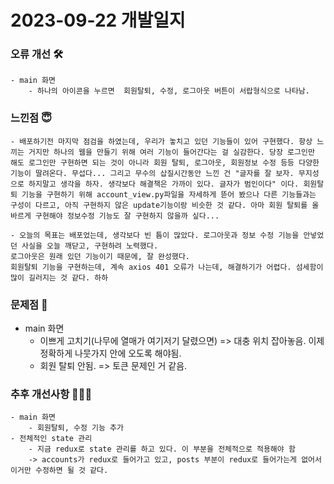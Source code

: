 # 2023-09-22 개발일지

### 오류 개선 🛠️
    - main 화면 
        - 하나의 아이콘을 누르면  회원탈퇴, 수정, 로그아웃 버튼이 서랍형식으로 나타남.

### 느낀점 😇
    - 배포하기전 마지막 점검을 하였는데, 우리가 놓치고 있던 기능들이 있어 구현했다. 항상 느끼는 거지만 하나의 웹을 만들기 위해 여러 기능이 들어간다는 걸 실감한다. 당장 로그인만 해도 로그인만 구현하면 되는 것이 아니라 회원 탈퇴, 로그아웃, 회원정보 수정 등등 다양한 기능이 딸려온다. 무섭다... 그리고 무수의 삽질시간동안 느낀 건 "글자를 잘 보자. 무지성으로 하지말고 생각을 하자. 생각보다 해결책은 가까이 있다. 글자가 범인이다" 이다. 회원탈퇴 기능을 구현하기 위해 account_view.py파일을 자세하게 뜯어 봤으나 다른 기능들과는 구성이 다르고, 아직 구현하지 않은 update기능이랑 비슷한 것 같다. 아마 회원 탈퇴를 올바르게 구현해야 정보수정 기능도 잘 구현하지 않을까 싶다... 

    - 오늘의 목표는 배포었는데, 생각보다 빈 틈이 많았다. 로그아웃과 정보 수정 기능을 안넣었던 사실을 오늘 깨닫고, 구현하려 노력했다.
    로그아웃은 원래 있던 기능이기 때문에, 잘 완성했다.
    회원탈퇴 기능을 구현하는데, 계속 axios 401 오류가 나는데, 해결하기가 어렵다. 섬세함이 많이 길러지는 것 같다. 하하

### 문제점 👿
   - main 화면
        - 이쁘게 고치기(나무에 열매가 여기저기 달렸으면) => 대충 위치 잡아놓음. 이제 정확하게 나뭇가지 안에 오도록 해야됨.
        - 회원 탈퇴 안됨. => 토큰 문제인 거 같음.

### 추후 개선사항 🧗🏻‍♀️      
    - main 화면
        - 회원탈퇴, 수정 기능 추가
    - 전체적인 state 관리
        - 지금 redux로 state 관리를 하고 있다. 이 부분을 전체적으로 적용해야 함
        -> accounts가 redux로 들어가고 있고, posts 부분이 redux로 들어가는게 없어서 이거만 수정하면 될 것 같다. 
